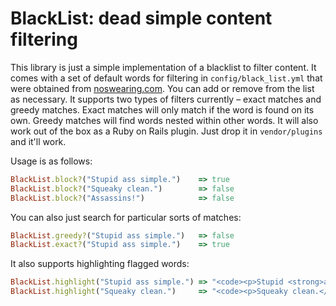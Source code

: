 # BlackList: dead simple content filtering

This library is just a simple implementation of a blacklist to filter content.
It comes with a set of default words for filtering in `config/black_list.yml`
that were obtained from [noswearing.com](http://www.noswearing.com). You can
add or remove from the list as necessary. It supports two types of filters
currently – exact matches and greedy matches. Exact matches will only match if
the word is found on its own. Greedy matches will find words nested within
other words. It will also work out of the box as a Ruby on Rails plugin. Just
drop it in `vendor/plugins` and it'll work.

Usage is as follows:

```ruby
BlackList.block?("Stupid ass simple.")    => true
BlackList.block?("Squeaky clean.")        => false
BlackList.block?("Assassins!")            => false
```

You can also just search for particular sorts of matches:

```ruby
BlackList.greedy?("Stupid ass simple.")   => false
BlackList.exact?("Stupid ass simple.")    => true
```

It also supports highlighting flagged words:

```ruby
BlackList.highlight("Stupid ass simple.") => "<code><p>Stupid <strong>ass</strong> simple.</p></code>"
BlackList.highlight("Squeaky clean.")     => "<code><p>Squeaky clean.</p></code>"
```

